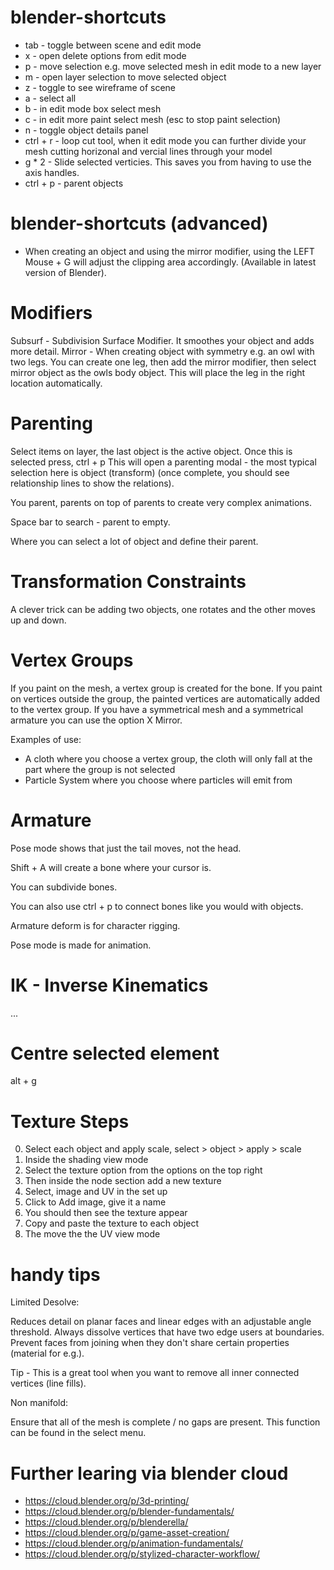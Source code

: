 # blender-shortcuts

- tab - toggle between scene and edit mode
- x - open delete options from edit mode
- p - move selection e.g. move selected mesh in edit mode to a new layer
- m - open layer selection to move selected object
- z - toggle to see wireframe of scene
- a - select all
- b - in edit mode box select mesh
- c - in edit more paint select mesh (esc to stop paint selection)
- n - toggle object details panel
- ctrl + r - loop cut tool, when it edit mode you can further divide your mesh cutting horizonal and vercial lines through your model
- g * 2 - Slide selected verticies. This saves you from having to use the axis handles. 
- ctrl + p - parent objects

# blender-shortcuts (advanced)

- When creating an object and using the mirror modifier, using the LEFT Mouse + G will adjust the clipping area accordingly. (Available in latest version of Blender).

# Modifiers

Subsurf - Subdivision Surface Modifier. It smoothes your object and adds more detail.
Mirror - When creating object with symmetry e.g. an owl with two legs. You can create one leg, then add the mirror modifier, then select mirror object as the owls body object. This will place the leg in the right location automatically. 

# Parenting

Select items on layer, the last object is the active object.
Once this is selected press, ctrl + p
This will open a parenting modal - the most typical selection here is object (transform)
(once complete, you should see relationship lines to show the relations).

You parent, parents on top of parents to create very complex animations. 

Space bar to search - parent to empty. 

Where you can select a lot of object and define their parent.

# Transformation Constraints

A clever trick can be adding two objects, one rotates and the other moves up and down.

# Vertex Groups

If you paint on the mesh, a vertex group is created for the bone. If you paint on vertices outside the group, the painted vertices are automatically added to the vertex group. If you have a symmetrical mesh and a symmetrical armature you can use the option X Mirror.

Examples of use:

- A cloth where you choose a vertex group, the cloth will only fall at the part where the group is not selected
- Particle System where you choose where particles will emit from

# Armature

Pose mode shows that just the tail moves, not the head. 

Shift + A will create a bone where your cursor is.

You can subdivide bones.

You can also use ctrl + p to connect bones like you would with objects.

Armature deform is for character rigging.

Pose mode is made for animation. 

# IK - Inverse Kinematics

...

# Centre selected element

alt + g

# Texture Steps

0. Select each object and apply scale, select > object > apply > scale
1. Inside the shading view mode
2. Select the texture option from the options on the top right
3. Then inside the node section add a new texture
4. Select, image and UV in the set up
5. Click to Add image, give it a name
6. You should then see the texture appear
7. Copy and paste the texture to each object
8. The move the the UV view mode

# handy tips

Limited Desolve:

Reduces detail on planar faces and linear edges with an adjustable angle threshold. Always dissolve vertices that have two edge users at boundaries. Prevent faces from joining when they don't share certain properties (material for e.g.).

Tip - This is a great tool when you want to remove all inner connected vertices (line fills).

Non manifold:

Ensure that all of the mesh is complete / no gaps are present. This function can be found in the select menu.

# Further learing via blender cloud

- https://cloud.blender.org/p/3d-printing/
- https://cloud.blender.org/p/blender-fundamentals/
- https://cloud.blender.org/p/blenderella/
- https://cloud.blender.org/p/game-asset-creation/
- https://cloud.blender.org/p/animation-fundamentals/
- https://cloud.blender.org/p/stylized-character-workflow/




